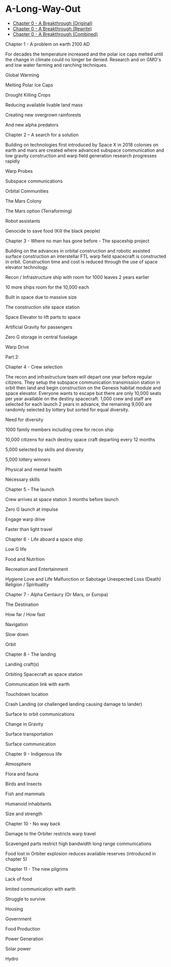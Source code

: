 # A-Long-Way-Out

- [Chapter 0 - A Breakthrough (Original)](https://github.com/ProDataMan/A-Long-Way-Out/blob/main/Chapter%200%20-%20A%20Breakthrough%20(Original).md)
- [Chapter 0 - A Breakthrough (Rewrite)](https://github.com/ProDataMan/A-Long-Way-Out/blob/main/Chapter%200%20-%20A%20Breakthrough%20(Rewrite).md)
- [Chapter 0 - A Breakthrough (Combined)](https://github.com/ProDataMan/A-Long-Way-Out/blob/main/Chapter%200%20-%20A%20Breakthrough%20(Combined).md)


Chapter 1 - A problem on earth 2100 AD 

For decades the temperature increased and the polar ice caps melted until the change in climate could no longer be denied.  Research and on GMO's and low water farming and ranching techniques. 

Global Warming 

Melting Polar Ice Caps 

Drought Killing Crops 

Reducing available livable land mass 

Creating new overgrown rainforests 

And new alpha predators 

 

Chapter 2 – A search for a solution 

Building on technologies first introduced by Space X in 2018 colonies on earth and mars are created where advanced subspace communication and low gravity construction and warp field generation research progresses rapidly 

Warp Probes 

Subspace communications 

Orbital Communities 

The Mars Colony 

The Mars option (Terraforming) 

Robot assistants 

Genocide to save food (Kill the black people) 

 

Chapter 3 - Where no man has gone before - The spaceship project 

Building on the advances in orbital construction and robotic assisted surface construction an interstellar FTL warp field spacecraft is constructed in orbit.  Construction time and cost is reduced through the use of space elevator technology. 

Recon / Infrastructure ship with room for 1000 leaves 2 years earlier 

10 more ships room for the 10,000 each 

Built in space due to massive size 

The construction site space station 

Space Elevator to lift parts to space 

Artificial Gravity for passengers 

Zero G storage in central fuselage 

Warp Drive 

 Part 2:
 

Chapter 4 - Crew selection 

The recon and infrastructure team will depart one year before regular citizens.  They setup the subspace communication transmission station in orbit then land and begin construction on the Genesis habitat module and space elevator.  Everyone wants to escape but there are only 10,000 seats per year available on the destiny spacecraft.  1,000 crew and staff are selected for each launch 2 years in advance, the remaining 9,000 are randomly selected by lottery but sorted for equal diversity.  

Need for diversity 

1000 family members including crew for recon ship 

10,000 citizens for each destiny space craft departing every 12 months 

5,000 selected by skills and diversity 

5,000 lottery winners  

Physical and mental health 

Necessary skills 

 

Chapter 5 - The launch 

Crew arrives at space station 3 months before launch 

Zero G launch at impulse 

Engage warp drive 

Faster than light travel 

 

Chapter 6 - Life aboard a space ship 

Low G life 

Food and Nutrition 

Recreation and Entertainment 

Hygiene 
Love and Life 
Malfunction or Sabotage 
Unexpected Loss (Death) 
Religion / Spirituality 

 

Chapter 7 - Alpha Centaury (Or Mars, or Europa) 

The Destination 

How far / How fast 

Navigation 

Slow down 

Orbit 

 

Chapter 8 - The landing 

Landing craft(s) 

Orbiting Spacecraft as space station 

Communication link with earth 

Touchdown location 

Crash Landing (or challenged landing causing damage to lander) 

Surface to orbit communications 

Change in Gravity 

Surface transportation 

Surface communication 

 

Chapter 9 - Indigenous life 

Atmosphere 

Flora and fauna 

Birds and Insects 

Fish and mammals 

Humanoid inhabitants 

Size and strength 

 

Chapter 10 - No way back 

Damage to the Orbiter restricts warp travel 

Scavenged parts restrict high bandwidth long range communications 

Food lost in Orbiter explosion reduces available reserves (introduced in chapter 5) 

 

Chapter 11 - The new pilgrims 

Lack of food 

limited communication with earth 

Struggle to survive 

Housing 

Government 

Food Production 

Power Generation 

Solar power 

Hydro 
